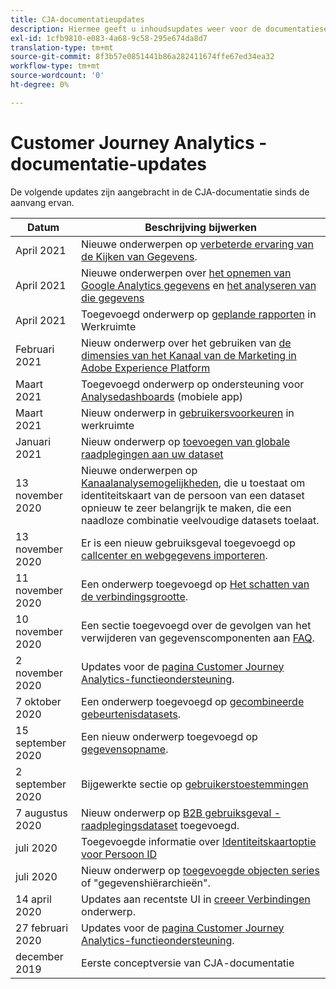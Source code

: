 ```yaml
---
title: CJA-documentatieupdates
description: Hiermee geeft u inhoudsupdates weer voor de documentatieset Customer Journey Analytics die sinds december 2019 is ingesteld.
exl-id: 1cfb9810-e083-4a68-9c58-295e674da8d7
translation-type: tm+mt
source-git-commit: 8f3b57e0851441b86a282411674ffe67ed34ea32
workflow-type: tm+mt
source-wordcount: '0'
ht-degree: 0%

---
```


# Customer Journey Analytics - documentatie-updates

De volgende updates zijn aangebracht in de CJA-documentatie sinds de aanvang ervan.

| Datum | Beschrijving bijwerken |
| --- | --- |
| April 2021 | Nieuwe onderwerpen op [verbeterde ervaring van de Kijken van Gegevens](/help/data-views/data-views.md). |
| April 2021 | Nieuwe onderwerpen over [het opnemen van Google Analytics gegevens](/help/use-cases/ga-to-cja.md) en [het analyseren van die gegevens](/help/use-cases/ga-to-cja-reporting.md) |
| April 2021 | Toegevoegd onderwerp op [geplande rapporten](/help/analysis-workspace/curate-share/t-schedule-report.md) in Werkruimte |
| Februari 2021 | Nieuw onderwerp over het gebruiken van [de dimensies van het Kanaal van de Marketing in Adobe Experience Platform](/help/use-cases/marketing-channels.md) |
| Maart 2021 | Toegevoegd onderwerp op ondersteuning voor [Analysedashboards](/help/mobile-app/home.md) (mobiele app) |
| Maart 2021 | Nieuw onderwerp in [gebruikersvoorkeuren](/help/analysis-workspace/user-preferences.md) in werkruimte |
| Januari 2021 | Nieuw onderwerp op [toevoegen van globale raadplegingen aan uw dataset](/help/use-cases/global-lookups.md) |
| 13 november 2020 | Nieuwe onderwerpen op [Kanaalanalysemogelijkheden](/help/connections/cca/overview.md), die u toestaat om identiteitskaart van de persoon van een dataset opnieuw te zeer belangrijk te maken, die een naadloze combinatie veelvoudige datasets toelaat. |
| 13 november 2020 | Er is een nieuw gebruiksgeval toegevoegd op [callcenter en webgegevens importeren](/help/use-cases/call-center.md). |
| 11 november 2020 | Een onderwerp toegevoegd op [Het schatten van de verbindingsgrootte](/help/connections/estimate-connection-size.md). |
| 10 november 2020 | Een sectie toegevoegd over de gevolgen van het verwijderen van gegevenscomponenten aan [FAQ](/help/getting-started/cja-faq.md). |
| 2 november 2020 | Updates voor de [pagina Customer Journey Analytics-functieondersteuning](/help/getting-started/cja-aa.md). |
| 7 oktober 2020 | Een onderwerp toegevoegd op [gecombineerde gebeurtenisdatasets](/help/connections/combined-dataset.md). |
| 15 september 2020 | Een nieuw onderwerp toegevoegd op [gegevensopname](/help/use-cases/data-ingestion.md). |
| 2 september 2020 | Bijgewerkte sectie op [gebruikerstoestemmingen](https://docs.adobe.com/content/help/en/analytics-platform/using/cja-overview/cja-overview.html#user-access-permissions) |
| 7 augustus 2020 | Nieuw onderwerp op [B2B gebruiksgeval - raadplegingsdataset](/help/use-cases/b2b.md) toegevoegd. |
| juli 2020 | Toegevoegde informatie over [Identiteitskaartoptie voor Persoon ID](https://docs.adobe.com/content/help/nl-NL/analytics-platform/using/cja-connections/create-connection.html#use-identity-map-as-a-person-id) |
| juli 2020 | Nieuw onderwerp op [toegevoegde objecten series](/help/use-cases/object-arrays.md) of &quot;gegevenshiërarchieën&quot;. |
| 14 april 2020 | Updates aan recentste UI in [creeer Verbindingen](/help/connections/create-connection.md) onderwerp. |
| 27 februari 2020 | Updates voor de [pagina Customer Journey Analytics-functieondersteuning](/help/getting-started/cja-aa.md). |
| december 2019 | Eerste conceptversie van CJA-documentatie |
